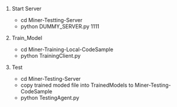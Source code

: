 1. Start Server
    - cd Miner-Testting-Server
    - python DUMMY_SERVER.py 1111

2. Train_Model
    - cd Miner-Training-Local-CodeSample
    - python TrainingClient.py

3. Test
    - cd Miner-Testing-Server
    - copy trained moded file into TrainedModels to Miner-Testing-CodeSample
    - python TestingAgent.py
    